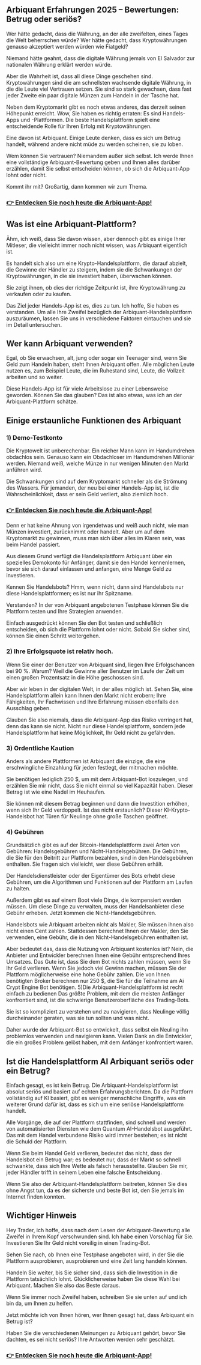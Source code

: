 ## Arbiquant Erfahrungen 2025 – Bewertungen: Betrug oder seriös?
Wer hätte gedacht, dass die Währung, an der alle zweifelten, eines Tages die Welt beherrschen würde? Wer hätte gedacht, dass Kryptowährungen genauso akzeptiert werden würden wie Fiatgeld?

Niemand hätte geahnt, dass die digitale Währung jemals von El Salvador zur nationalen Währung erklärt werden würde.

Aber die Wahrheit ist, dass all diese Dinge geschehen sind. Kryptowährungen sind die am schnellsten wachsende digitale Währung, in die die Leute viel Vertrauen setzen. Sie sind so stark gewachsen, dass fast jeder Zweite ein paar digitale Münzen zum Handeln in der Tasche hat.

Neben dem Kryptomarkt gibt es noch etwas anderes, das derzeit seinen Höhepunkt erreicht. Wow, Sie haben es richtig erraten: Es sind Handels-Apps und -Plattformen. Die beste Handelsplattform spielt eine entscheidende Rolle für Ihren Erfolg mit Kryptowährungen.

Eine davon ist Arbiquant. Einige Leute denken, dass es sich um Betrug handelt, während andere nicht müde zu werden scheinen, sie zu loben.

Wem können Sie vertrauen? Niemandem außer sich selbst. Ich werde Ihnen eine vollständige Arbiquant-Bewertung geben und Ihnen alles darüber erzählen, damit Sie selbst entscheiden können, ob sich die Arbiquant-App lohnt oder nicht.

Kommt ihr mit? Großartig, dann kommen wir zum Thema.

### [👉 Entdecken Sie noch heute die Arbiquant-App!](https://arbiquantapp.de/)

## Was ist eine Arbiquant-Plattform? 
Ähm, ich weiß, dass Sie davon wissen, aber dennoch gibt es einige Ihrer Mitleser, die vielleicht immer noch nicht wissen, was Arbiquant eigentlich ist.

Es handelt sich also um eine Krypto-Handelsplattform, die darauf abzielt, die Gewinne der Händler zu steigern, indem sie die Schwankungen der Kryptowährungen, in die sie investiert haben, überwachen können.

Sie zeigt ihnen, ob dies der richtige Zeitpunkt ist, ihre Kryptowährung zu verkaufen oder zu kaufen.

Das Ziel jeder Handels-App ist es, dies zu tun. Ich hoffe, Sie haben es verstanden. Um alle Ihre Zweifel bezüglich der Arbiquant-Handelsplattform auszuräumen, lassen Sie uns in verschiedene Faktoren eintauchen und sie im Detail untersuchen.


## Wer kann Arbiquant verwenden?
Egal, ob Sie erwachsen, alt, jung oder sogar ein Teenager sind, wenn Sie Geld zum Handeln haben, steht Ihnen Arbiquant offen. Alle möglichen Leute nutzen es, zum Beispiel Leute, die im Ruhestand sind, Leute, die Vollzeit arbeiten und so weiter.

Diese Handels-App ist für viele Arbeitslose zu einer Lebensweise geworden. Können Sie das glauben? Das ist also etwas, was ich an der Arbiquant-Plattform schätze.

## Einige erstaunliche Funktionen des Arbiquant
### 1) Demo-Testkonto
Die Kryptowelt ist unberechenbar. Ein reicher Mann kann im Handumdrehen obdachlos sein. Genauso kann ein Obdachloser im Handumdrehen Millionär werden. Niemand weiß, welche Münze in nur wenigen Minuten den Markt anführen wird.

Die Schwankungen sind auf dem Kryptomarkt schneller als die Strömung des Wassers. Für jemanden, der neu bei einer Handels-App ist, ist die Wahrscheinlichkeit, dass er sein Geld verliert, also ziemlich hoch.

### [👉 Entdecken Sie noch heute die Arbiquant-App!](https://arbiquantapp.de/)


Denn er hat keine Ahnung von irgendetwas und weiß auch nicht, wie man Münzen investiert, zurücknimmt oder handelt. Aber um auf dem Kryptomarkt zu gewinnen, muss man sich über alles im Klaren sein, was beim Handel passiert.

Aus diesem Grund verfügt die Handelsplattform Arbiquant über ein spezielles Demokonto für Anfänger, damit sie den Handel kennenlernen, bevor sie sich darauf einlassen und anfangen, eine Menge Geld zu investieren.

Kennen Sie Handelsbots? Hmm, wenn nicht, dann sind Handelsbots nur diese Handelsplattformen; es ist nur ihr Spitzname.

Verstanden? In der von Arbiquant angebotenen Testphase können Sie die Plattform testen und Ihre Strategien anwenden.

Einfach ausgedrückt können Sie den Bot testen und schließlich entscheiden, ob sich die Plattform lohnt oder nicht. Sobald Sie sicher sind, können Sie einen Schritt weitergehen.

### 2) Ihre Erfolgsquote ist relativ hoch.
Wenn Sie einer der Benutzer von Arbiquant sind, liegen Ihre Erfolgschancen bei 90 %. Warum? Weil die Gewinne aller Benutzer im Laufe der Zeit um einen großen Prozentsatz in die Höhe geschossen sind.

Aber wir leben in der digitalen Welt, in der alles möglich ist. Sehen Sie, eine Handelsplattform allein kann Ihnen den Markt nicht erobern; Ihre Fähigkeiten, Ihr Fachwissen und Ihre Erfahrung müssen ebenfalls den Ausschlag geben.

Glauben Sie also niemals, dass die Arbiquant-App das Risiko verringert hat, denn das kann sie nicht. Nicht nur diese Handelsplattform, sondern jede Handelsplattform hat keine Möglichkeit, Ihr Geld nicht zu gefährden.
### 3) Ordentliche Kaution
Anders als andere Plattformen ist Arbiquant die einzige, die eine erschwingliche Einzahlung für jeden festlegt, der mitmachen möchte.

Sie benötigen lediglich 250 $, um mit dem Arbiquant-Bot loszulegen, und erzählen Sie mir nicht, dass Sie nicht einmal so viel Kapazität haben. Dieser Betrag ist wie eine Nadel im Heuhaufen.

Sie können mit diesem Betrag beginnen und dann die Investition erhöhen, wenn sich Ihr Geld verdoppelt. Ist das nicht erstaunlich? Dieser KI-Krypto-Handelsbot hat Türen für Neulinge ohne große Taschen geöffnet. 

### 4) Gebühren
Grundsätzlich gibt es auf der Bitcoin-Handelsplattform zwei Arten von Gebühren: Handelsgebühren und Nicht-Handelsgebühren. Die Gebühren, die Sie für den Beitritt zur Plattform bezahlen, sind in den Handelsgebühren enthalten. Sie fragen sich vielleicht, wer diese Gebühren erhält.

Der Handelsdienstleister oder der Eigentümer des Bots erhebt diese Gebühren, um die Algorithmen und Funktionen auf der Plattform am Laufen zu halten.

Außerdem gibt es auf einem Boot viele Dinge, die kompensiert werden müssen. Um diese Dinge zu verwalten, muss der Handelsanbieter diese Gebühr erheben. Jetzt kommen die Nicht-Handelsgebühren.

Handelsbots wie Arbiquant arbeiten nicht als Makler, Sie müssen ihnen also nicht einen Cent zahlen. Stattdessen berechnet Ihnen der Makler, den Sie verwenden, eine Gebühr, die in den Nicht-Handelsgebühren enthalten ist.

Aber bedeutet das, dass die Nutzung von Arbiquant kostenlos ist? Nein, die Anbieter und Entwickler berechnen Ihnen eine Gebühr entsprechend Ihres Umsatzes. Das Gute ist, dass Sie dem Bot nichts zahlen müssen, wenn Sie Ihr Geld verlieren.
Wenn Sie jedoch viel Gewinn machen, müssen Sie der Plattform möglicherweise eine hohe Gebühr zahlen. Die von Ihnen benötigten Broker berechnen nur 250 $, die Sie für die Teilnahme am Ai Crypt Engine Bot benötigen.
5)Die Arbiquant-Handelsplattform ist recht einfach zu bedienen
Das größte Problem, mit dem die meisten Anfänger konfrontiert sind, ist die schwierige Benutzeroberfläche des Trading-Bots.

Sie ist so kompliziert zu verstehen und zu navigieren, dass Neulinge völlig durcheinander geraten, was sie tun sollten und was nicht.

Daher wurde der Arbiquant-Bot so entwickelt, dass selbst ein Neuling ihn problemlos verwenden und navigieren kann. Vielen Dank an die Entwickler, die ein großes Problem gelöst haben, mit dem Anfänger konfrontiert waren.

## Ist die Handelsplattform Al Arbiquant seriös oder ein Betrug?
Einfach gesagt, es ist kein Betrug. Die Arbiquant-Handelsplattform ist absolut seriös und basiert auf echten Erfahrungsberichten. Da die Plattform vollständig auf KI basiert, gibt es weniger menschliche Eingriffe, was ein weiterer Grund dafür ist, dass es sich um eine seriöse Handelsplattform handelt.

Alle Vorgänge, die auf der Plattform stattfinden, sind schnell und werden von automatisierten Diensten wie dem Quantum AI-Handelsbot ausgeführt. Das mit dem Handel verbundene Risiko wird immer bestehen; es ist nicht die Schuld der Plattform.

Wenn Sie beim Handel Geld verlieren, bedeutet das nicht, dass der Handelsbot ein Betrug war; es bedeutet nur, dass der Markt so schnell schwankte, dass sich Ihre Wette als falsch herausstellte. Glauben Sie mir, jeder Händler trifft in seinem Leben eine falsche Entscheidung.

Wenn Sie also der Arbiquant-Handelsplattform beitreten, können Sie dies ohne Angst tun, da es der sicherste und beste Bot ist, den Sie jemals im Internet finden konnten.

## Wichtiger Hinweis
Hey Trader, ich hoffe, dass nach dem Lesen der Arbiquant-Bewertung alle Zweifel in Ihrem Kopf verschwunden sind. Ich habe einen Vorschlag für Sie. Investieren Sie Ihr Geld nicht voreilig in einen Trading-Bot.

Sehen Sie nach, ob Ihnen eine Testphase angeboten wird, in der Sie die Plattform ausprobieren, ausprobieren und eine Zeit lang handeln können.

Handeln Sie weiter, bis Sie sicher sind, dass sich die Investition in die Plattform tatsächlich lohnt. Glücklicherweise haben Sie diese Wahl bei Arbiquant. Machen Sie also das Beste daraus.

Wenn Sie immer noch Zweifel haben, schreiben Sie sie unten auf und ich bin da, um Ihnen zu helfen.

Jetzt möchte ich von Ihnen hören, wer Ihnen gesagt hat, dass Arbiquant ein Betrug ist?

Haben Sie die verschiedenen Meinungen zu Arbiquant gehört, bevor Sie dachten, es sei nicht seriös? Ihre Antworten werden sehr geschätzt.
### [👉 Entdecken Sie noch heute die Arbiquant-App!](https://arbiquantapp.de/)


